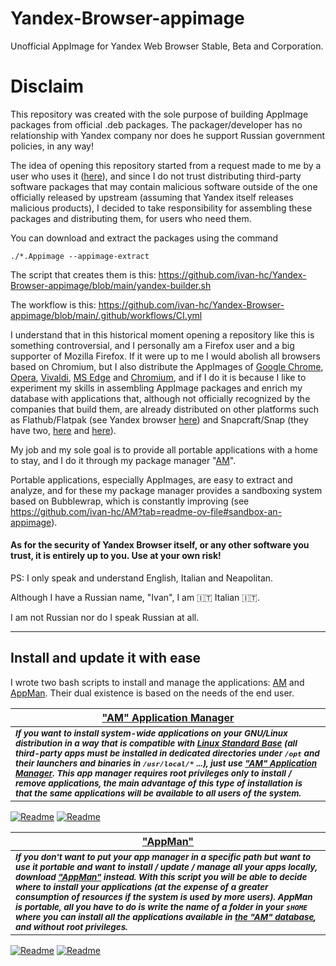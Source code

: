 # Yandex-Browser-appimage
Unofficial AppImage for Yandex Web Browser Stable, Beta and Corporation.

# Disclaim
This repository was created with the sole purpose of building AppImage packages from official .deb packages. The packager/developer has no relationship with Yandex company nor does he support Russian government policies, in any way!

The idea of ​​opening this repository started from a request made to me by a user who uses it ([here](https://github.com/ivan-hc/AM/issues/760)), and since I do not trust distributing third-party software packages that may contain malicious software outside of the one officially released by upstream (assuming that Yandex itself releases malicious products), I decided to take responsibility for assembling these packages and distributing them, for users who need them.

You can download and extract the packages using the command
```
./*.Appimage --appimage-extract
```
The script that creates them is this: https://github.com/ivan-hc/Yandex-Browser-appimage/blob/main/yandex-builder.sh

The workflow is this: https://github.com/ivan-hc/Yandex-Browser-appimage/blob/main/.github/workflows/CI.yml

I understand that in this historical moment opening a repository like this is something controversial, and I personally am a Firefox user and a big supporter of Mozilla Firefox. If it were up to me I would abolish all browsers based on Chromium, but I also distribute the AppImages of [Google Chrome](https://github.com/ivan-hc/Chrome-appimage), [Opera](https://github.com/ivan-hc/Opera-appimage), [Vivaldi](https://github.com/ivan-hc/Vivaldi-appimage), [MS Edge](https://github.com/ivan-hc/MS-Edge-appimage) and [Chromium](https://github.com/ivan-hc/Chromium-Web-Browser-appimage), and if I do it is because I like to experiment my skills in assembling AppImage packages and enrich my database with applications that, although not officially recognized by the companies that build them, are already distributed on other platforms such as Flathub/Flatpak (see Yandex browser [here](https://flathub.org/apps/ru.yandex.Browser)) and Snapcraft/Snap (they have two, [here](https://snapcraft.io/yandex) and [here](https://snapcraft.io/yandex-browser)).

My job and my sole goal is to provide all portable applications with a home to stay, and I do it through my package manager "[AM](https://github.com/ivan-hc/AM)".

Portable applications, especially AppImages, are easy to extract and analyze, and for these my package manager provides a sandboxing system based on Bubblewrap, which is constantly improving (see https://github.com/ivan-hc/AM?tab=readme-ov-file#sandbox-an-appimage).

#### As for the security of Yandex Browser itself, or any other software you trust, it is entirely up to you. Use at your own risk!

PS: I only speak and understand English, Italian and Neapolitan.

Although I have a Russian name, "Ivan", I am 🇮🇹 Italian 🇮🇹.

I am not Russian nor do I speak Russian at all.

---------------------------------

## Install and update it with ease

I wrote two bash scripts to install and manage the applications: [AM](https://github.com/ivan-hc/AM-Application-Manager) and [AppMan](https://github.com/ivan-hc/AppMan). Their dual existence is based on the needs of the end user.

| [**"AM" Application Manager**](https://github.com/ivan-hc/AM-Application-Manager) |
| -- |
| <sub>***If you want to install system-wide applications on your GNU/Linux distribution in a way that is compatible with [Linux Standard Base](https://refspecs.linuxfoundation.org/lsb.shtml) (all third-party apps must be installed in dedicated directories under `/opt` and their launchers and binaries in `/usr/local/*` ...), just use ["AM" Application Manager](https://github.com/ivan-hc/AM-Application-Manager). This app manager requires root privileges only to install / remove applications, the main advantage of this type of installation is that the same applications will be available to all users of the system.***</sub>
[![Readme](https://img.shields.io/github/stars/ivan-hc/AM-Application-Manager?label=%E2%AD%90&style=for-the-badge)](https://github.com/ivan-hc/AM-Application-Manager/stargazers) [![Readme](https://img.shields.io/github/license/ivan-hc/AM-Application-Manager?label=&style=for-the-badge)](https://github.com/ivan-hc/AM-Application-Manager/blob/main/LICENSE)

| [**"AppMan"**](https://github.com/ivan-hc/AppMan)
| --
| <sub>***If you don't want to put your app manager in a specific path but want to use it portable and want to install / update / manage all your apps locally, download ["AppMan"](https://github.com/ivan-hc/AppMan) instead. With this script you will be able to decide where to install your applications (at the expense of a greater consumption of resources if the system is used by more users). AppMan is portable, all you have to do is write the name of a folder in your `$HOME` where you can install all the applications available in [the "AM" database](https://github.com/ivan-hc/AM-Application-Manager/tree/main/programs), and without root privileges.***</sub>
[![Readme](https://img.shields.io/github/stars/ivan-hc/AppMan?label=%E2%AD%90&style=for-the-badge)](https://github.com/ivan-hc/AppMan/stargazers) [![Readme](https://img.shields.io/github/license/ivan-hc/AppMan?label=&style=for-the-badge)](https://github.com/ivan-hc/AppMan/blob/main/LICENSE)
